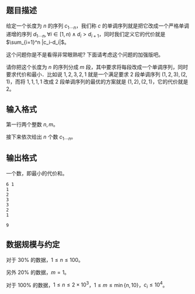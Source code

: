 ## 题目描述

给定一个长度为 $n$ 的序列 $c_{1\cdots n}$，我们称 $c$ 的单调序列就是把它改成一个严格单调递增的序列 $d_{1\cdots n},\forall i\in[1,n)\wedge d_i>d_{i+1}$，同时我们定义它的代价就是 $\sum_{i=1}^n |c_i-d_i|$。

这个问题你是不是看得非常眼熟呢? 下面请考虑这个问题的加强版吧。

请你把这个长度为 $n$ 的序列分成 $m$ 段，其中要求将每段改成一个单调序列，同时要求代价和最小．比如说 $1,2,3,2,1$ 就是一个满足要求 $2$ 段单调序列 $(1,2,3),(2,1)$，而将 $1,1,1,1$ 改成 $2$ 段单调序列的最优的方案就是 $(1,2),(2,1)$，它的代价就是 $2$。

## 输入格式

第一行两个整数 $n,m$。

接下来依次给出 $n$ 个数 $c_{1\cdots n}$。

## 输出格式

一个数，即最小的代价和。

```input1
6 1
1
2
3
3
2
1
```

```output1
9
```

## 数据规模与约定

对于 $30\%$ 的数据，$1\leq n\leq 100$。

另外 $20\%$ 的数据，$m=1$。

对于 $100\%$ 的数据，$1\leq n\leq 2\times 10^3$，$1\leq m\leq \min\{n,10\}$，$c_i\leq 10^4$。